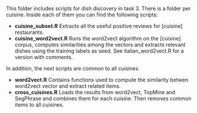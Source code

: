 This folder includes scripts for dish discovery in task 3. There is a folder per cuisine. Inside each of them you can find the following scripts:

- **cuisine_subset.R** Extracts all the useful positive reviews for [cuisine] restaurants.
- **cuisine_word2vect.R** Runs the word2vect algorithm on the [cuisine] corpus, computes similarities among the vectors and extracts relevant dishes using the training labels as seed. See italian_word2vect.R for a version with comments.

In addition, the next scripts are common to all cuisines.

- **word2vect.R** Contains functions used to compute the similarity betwen word2vect vector and extract related items.
- **cross_cuisines.R** Loads the results from word2vect, TopMine and SegPhrase and combines them for each cuisine. Then removes common items to all cuisines.